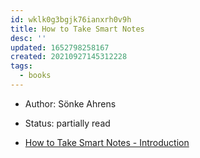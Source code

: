 ```yaml
---
id: wklk0g3bgjk76ianxrh0v9h
title: How to Take Smart Notes
desc: ''
updated: 1652798258167
created: 20210927145312228
tags:
  - books
---
```


- Author: Sönke Ahrens
- Status: partially read

- [How to Take Smart Notes - Introduction](#How%20to%20Take%20Smart%20Notes%20-%20Introduction)
